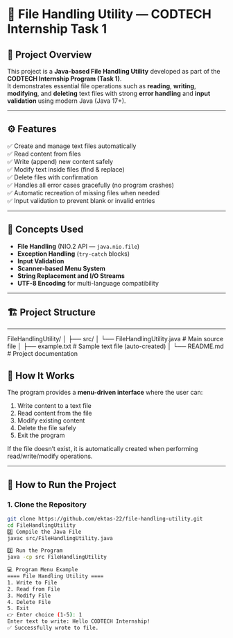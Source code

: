 # 🧾 File Handling Utility — CODTECH Internship Task 1

## 📘 Project Overview
This project is a **Java-based File Handling Utility** developed as part of the **CODTECH Internship Program (Task 1)**.  
It demonstrates essential file operations such as **reading**, **writing**, **modifying**, and **deleting** text files with strong **error handling** and **input validation** using modern Java (Java 17+).

---

## ⚙️ Features
✅ Create and manage text files automatically  
✅ Read content from files  
✅ Write (append) new content safely  
✅ Modify text inside files (find & replace)  
✅ Delete files with confirmation  
✅ Handles all error cases gracefully (no program crashes)  
✅ Automatic recreation of missing files when needed  
✅ Input validation to prevent blank or invalid entries  

---

## 🧠 Concepts Used
- **File Handling** (NIO.2 API — `java.nio.file`)  
- **Exception Handling** (`try-catch` blocks)  
- **Input Validation**  
- **Scanner-based Menu System**  
- **String Replacement and I/O Streams**  
- **UTF-8 Encoding** for multi-language compatibility  

---

## 🏗️ Project Structure

---
FileHandlingUtility/
│
├── src/
│ └── FileHandlingUtility.java # Main source file
│
├── example.txt # Sample text file (auto-created)
│
└── README.md # Project documentation

## 🧩 How It Works
The program provides a **menu-driven interface** where the user can:
1. Write content to a text file  
2. Read content from the file  
3. Modify existing content  
4. Delete the file safely  
5. Exit the program  

If the file doesn’t exist, it is automatically created when performing read/write/modify operations.

---

## 🚀 How to Run the Project

### **1. Clone the Repository**
```bash
git clone https://github.com/ektas-22/file-handling-utility.git
cd FileHandlingUtility
2️⃣ Compile the Java File
javac src/FileHandlingUtility.java

3️⃣ Run the Program
java -cp src FileHandlingUtility

💻 Program Menu Example
==== File Handling Utility ====
1. Write to File
2. Read from File
3. Modify File
4. Delete File
5. Exit
👉 Enter choice (1-5): 1
Enter text to write: Hello CODTECH Internship!
✅ Successfully wrote to file.
